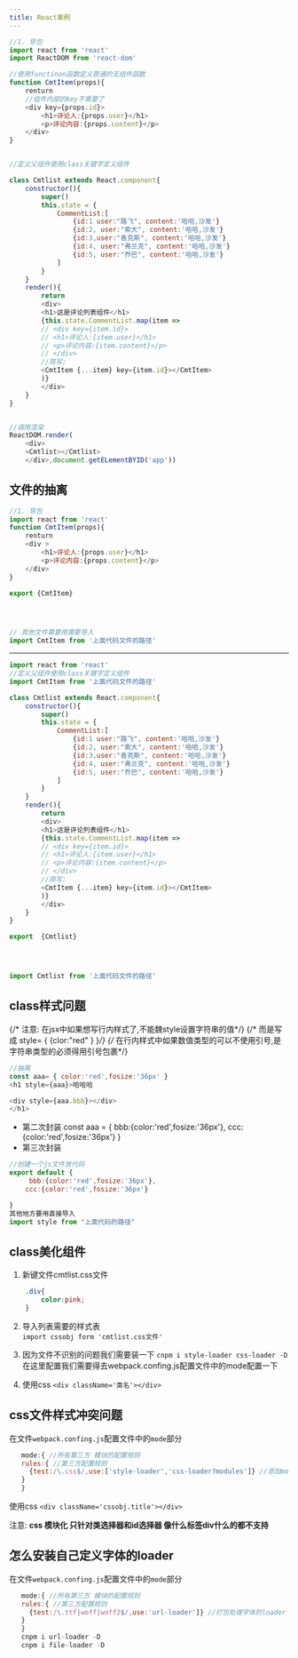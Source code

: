 ```yaml
---
title: React案例
---
```

```js
//1. 导包
import react from 'react'
import ReactDOM from 'react-dom'

//使用functinon函数定义普通的无组件函数
function CmtItem(props){
    renturn
    //组件内部的key不需要了
    <div key={props.id}>
        <h1>评论人:{props.user}</h1>
        <p>评论内容:{props.content}</p>
    </div>
}


//定义父组件使用class关键字定义组件

class Cmtlist extends React.component{
    constructor(){
        super()
        this.state = {
            CommentList:[
                {id:1 user:"路飞", content:'哈哈,沙发'}
                {id:2, user:"索大", content:'哈哈,沙发'}
                {id:3,user:"香克斯", content:'哈哈,沙发'}
                {id:4, user:"弗兰克", content:'哈哈,沙发'}
                {id:5, user:"乔巴", content:'哈哈,沙发'} 
            ]
        }
    }
    render(){
        return 
        <div>
        <h1>这是评论列表组件</h1>
        {this.state.CommentList.map(item =>
        // <div key={item.id}>
        // <h1>评论人:{item.user}</h1>
        // <p>评论内容:{item.content}</p>
        // </div>
        //简写:
        <CmtItem {...item} key={item.id}></CmtItem>
        )}
        </div>
    }
}


//调用渲染
ReactDOM.render(
    <div>
    <Cmtlist></Cmtlist>
    </div>,document.getELementBYID('app'))
```

## 文件的抽离
```js
//1. 导包
import react from 'react'
function CmtItem(props){
    renturn
    <div >
        <h1>评论人:{props.user}</h1>
        <p>评论内容:{props.content}</p>
    </div>
}

export {CmtItem} 




// 其他文件需要用需要导入
import CmtItem from '上面代码文件的路径'
```
****************************************
```js
import react from 'react'
//定义父组件使用class关键字定义组件
import CmtItem from '上面代码文件的路径'

class Cmtlist extends React.component{
    constructor(){
        super()
        this.state = {
            CommentList:[
                {id:1 user:"路飞", content:'哈哈,沙发'}
                {id:2, user:"索大", content:'哈哈,沙发'}
                {id:3,user:"香克斯", content:'哈哈,沙发'}
                {id:4, user:"弗兰克", content:'哈哈,沙发'}
                {id:5, user:"乔巴", content:'哈哈,沙发'} 
            ]
        }
    }
    render(){
        return 
        <div>
        <h1>这是评论列表组件</h1>
        {this.state.CommentList.map(item =>
        // <div key={item.id}>
        // <h1>评论人:{item.user}</h1>
        // <p>评论内容:{item.content}</p>
        // </div>
        //简写:
        <CmtItem {...item} key={item.id}></CmtItem>
        )}
        </div>
    }
}

export  {Cmtlist}




import Cmtlist from '上面代码文件的路径'

```

## class样式问题
{/* 注意: 在jsx中如果想写行内样式了,不能魏style设置字符串的值*/}
{/* 而是写成 style= { {clor:"red" } }*/}
{/* 在行内样式中如果数值类型的可以不使用引号,是字符串类型的必须得用引号包裹*/}
```js
//抽离
const aaa= { color:'red',fosize:'36px' }
<h1 style={aaa}>哈哈哈

<div style={aaa.bbb}></div>
</h1>

```

 + 第二次封装
 const aaa = {
     bbb:{color:'red',fosize:'36px'},
     ccc:{color:'red',fosize:'36px'}
 }
 + 第三次封装
 ```js
 //创建一个js文件放代码
 export default {
      bbb:{color:'red',fosize:'36px'},
     ccc:{color:'red',fosize:'36px'}

 }
 其他地方要用直接导入
 import style from "上面代码的路径"
 ```

## class美化组件
1. 新键文件cmtlist.css文件
```css
    .div{
        color:pink;
    }
```
2. 导入列表需要的样式表  
`import cssobj form 'cmtlist.css文件'`

3. 因为文件不识别的问题我们需要装一下 `cnpm i style-loader css-loader -D`在这里配置我们需要得去webpack.confing.js配置文件中的mode配置一下

4. 使用css `<div className='类名'></div>`

## css文件样式冲突问题
 在文件`webpack.confing.js`配置文件中的`mode`部分
 ```js
    mode:{ //所有第三方 模块的配置规则
    rules:{ //第三方配置规则
      {test:/\.css$/,use:['style-loader','css-loader?modules']} //添加modules参数
    }
    }
```  

使用css `<div className='cssobj.title'></div>`

注意: **css 模块化 只针对类选择器和id选择器  像什么标签div什么的都不支持**

## 怎么安装自己定义字体的loader
 在文件`webpack.confing.js`配置文件中的`mode`部分
 ```js
    mode:{ //所有第三方 模块的配置规则
    rules:{ //第三方配置规则
      {test:/\.ttf|woff|woff2$/,use:'url-loader']} //打包处理字体的loader
    }
    }
    cnpm i url-loader -D
    cnpm i file-loader -D
```  